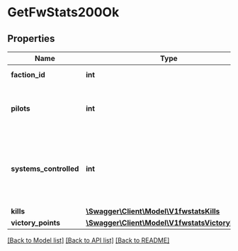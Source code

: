 # GetFwStats200Ok

## Properties
Name | Type | Description | Notes
------------ | ------------- | ------------- | -------------
**faction_id** | **int** | faction_id integer | 
**pilots** | **int** | How many pilots fight for the given faction | 
**systems_controlled** | **int** | The number of solar systems controlled by the given faction | 
**kills** | [**\Swagger\Client\Model\V1fwstatsKills**](V1fwstatsKills.md) |  | [optional] 
**victory_points** | [**\Swagger\Client\Model\V1fwstatsVictoryPoints**](V1fwstatsVictoryPoints.md) |  | [optional] 

[[Back to Model list]](../README.md#documentation-for-models) [[Back to API list]](../README.md#documentation-for-api-endpoints) [[Back to README]](../README.md)


